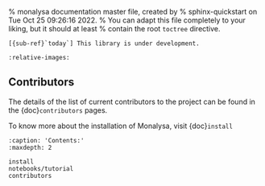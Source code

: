 % monalysa documentation master file, created by
% sphinx-quickstart on Tue Oct 25 09:26:16 2022.
% You can adapt this file completely to your liking, but it should at least
% contain the root `toctree` directive.

```{warning} 
[{sub-ref}`today`] This library is under development.
```

```{include} ../../README.md
:relative-images:
 ```
## Contributors
The details of the list of current contributors to the project can be found in the {doc}`contributors` pages.


To know more about the installation of Monalysa, visit {doc}`install`

```{toctree}
:caption: 'Contents:'
:maxdepth: 2

install
notebooks/tutorial
contributors
```

